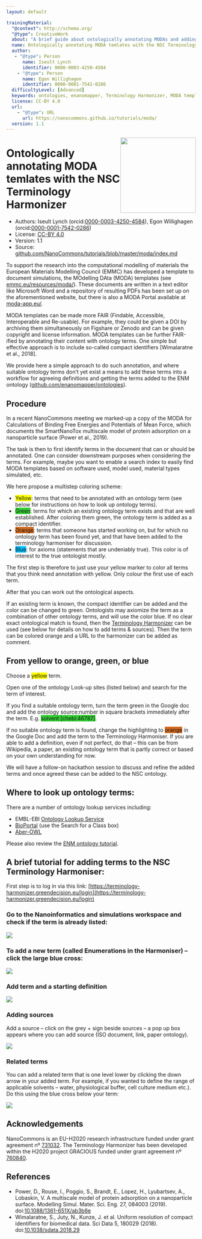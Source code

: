 ```yaml
---
layout: default

trainingMaterial:
  "@context": http://schema.org/
  "@type": CreativeWork
  about: "A brief guide about ontologically annotating MODAs and adding terms to the NSC Terminology Harmonizer."
  name: Ontologically annotating MODA temlates with the NSC Terminology Harmonizer
  author:
   - "@type": Person
      name: Iseult Lynch
      identifier: 0000-0003-4250-4584
    - "@type": Person
      name: Egon Willighagen
      identifier: 0000-0001-7542-0286
  difficultyLevel: [Advanced]
  keywords: ontologies, enanomapper, Terminology Harmonizer, MODA template
  license: CC-BY 4.0
  url:
    - "@type": URL
      url: https://nanocommons.github.io/tutorials/moda/
  version: 1.1
---
```


<img style="float: right; width: 200px"
  src="https://upload.wikimedia.org/wikipedia/commons/thumb/e/e1/NanoCommons-Logo-Large_-_White_Circle_01.png/640px-NanoCommons-Logo-Large_-_White_Circle_01.png" />
# Ontologically annotating MODA temlates with the NSC Terminology Harmonizer

* Authors: Iseult Lynch (orcid:[0000-0003-4250-4584](https://orcid.org/0000-0003-4250-4584)), Egon Willighagen (orcid:[0000-0001-7542-0286](https://orcid.org/0000-0001-7542-0286))
* License: [CC-BY 4.0](https://creativecommons.org/licenses/by/4.0/)
* Version: 1.1
* Source: [github.com/NanoCommons/tutorials/blob/master/moda/index.md](https://github.com/NanoCommons/tutorials/blob/master/moda/index.md)

To support the research into the computational modelling of materials the European Materials Modelling Council (EMMC) has developed a template to document
simulations, the MOdelling DAta (MODA) templates (see [emmc.eu/resources/moda/](https://emmc.eu/resources/moda/)). These documents are written in
a text editor like Microsoft Word and a repository of resulting PDFs has been set up on the aforementioned website, but there is also a MODA Portal
available at [moda-app.eu/](https://moda-app.eu/.).

MODA templates can be made more FAIR (Findable, Accessible, Interoperable and Re-usable). For example, they could be given a DOI by archiving them
simultaneously on Figshare or Zenodo and can be given copyright and license information. MODA templates can be further FAIR-ified by annotating their
content with ontology terms. One simple but effective approach is to include so-called compact identifiers [Wimalaratne et al., 2018].  

We provide here a simple approach to do such annotation, and where suitable ontology terms don’t yet exist a means to add these terms into a workflow for
agreeing definitions and getting the terms added to the ENM ontology ([github.com/enanomapper/ontologies](https://github.com/enanomapper/ontologies)).  

## Procedure

In a recent NanoCommons meeting we marked-up a copy of the MODA for Calculations of Binding Free Energies and Potentials of Mean Force,
which documents the SmartNanoTox multiscale model of protein adsorption on a nanoparticle surface (Power et al., 2019).

The task is then to first identify terms in the document that can or should be annotated. One can consider downstream purposes when
considering the terms. For example, maybe you want to enable a search index to easily find MODA templates based on software used, model
used, material types simulated, etc.  

We here propose a multistep coloring scheme:

* <span style="background-color: #FFFF00">Yellow</span>: terms that need to be annotated with an ontology term (see below for instructions on how to look up ontology terms).  
* <span style="background-color: #32CD32">Green</span>: terms for which an existing ontology term exists and that are well established. After coloring them green, the ontology term is added as a compact identifier.
* <span style="background-color: #D2691E">Orange</span>: terms that someone has started working on, but for which no ontology term has been found yet, and that have been added to the terminology harmoniser for discussion.
* <span style="background-color: #00BFFF">Blue</span>: for axioms (statements that are undeniably true). This color is of interest to the true ontologist mostly. 

The first step is therefore to just use your yellow marker to color all terms that you think need annotation with yellow.  Only colour the first use of each term. 

After that you can work out the ontological aspects. 

If an existing term is known, the compact identifier can be added and the color can be changed to green. Ontologists may axiomize the
term as a combination of other ontology terms, and will use the color blue.  If no clear exact ontological match is found, then the
[Terminology Harmonizer](https://terminology-harmonizer.greendecision.eu/)
can be used (see below for details on how to add terms & sources).  Then the term can be colored orange and a URL to the harmonizer
can be added as comment.

## From yellow to orange, green, or blue

Choose a <span style="background-color: #FFFF00">yellow</span> term.  

Open one of the ontology Look-up sites (listed below) and search for the term of interest. 

If you find a suitable ontology term, turn the term green in the Google doc and add the ontology source:number in square brackets
immediately after the term. E.g. <span style="background-color: #32CD32">solvent [chebi:46787]</span>.

If no suitable ontology term is found, change the highlighting to <span style="background-color: #D2691E">orange</span>
in the Google Doc and add the term to the Terminology Harmoniser. If you are able to add a definition, even if not perfect,
do that – this can be from Wikipedia, a paper, an existing ontology term that is partly correct or based on your own understanding
for now.  

We will have a follow-on hackathon session to discuss and refine the added terms and once agreed these can be added to the NSC ontology. 

## Where to look up ontology terms:

There are a number of ontology lookup services including:

* EMBL-EBI [Ontology Lookup Service](https://www.ebi.ac.uk/ols/index)
* [BioPortal](https://bioportal.bioontology.org/) (use the Search for a Class box)
* [Aber-OWL](http://www.aber-owl.net/#/)

Please also review the [ENM ontology tutorial](https://enanomapper.github.io/tutorials/BrowseOntology/Tutorial%20browsing%20eNM%20ontology.html).

## A brief tutorial for adding terms to the NSC Terminology Harmoniser: 

First step is to log in via this link: [https://terminology-harmonizer.greendecision.eu/login](https://terminology-harmonizer.greendecision.eu/login)

### Go to the Nanoinformatics and simulations workspace and check if the term is already listed:

![](moda_image1.png)

### To add a new term (called Enumerations in the Harmoniser) – click the large blue cross:

![](moda_image2.png)

### Add term and a starting definition

![](moda_image3.png)

### Adding sources

Add a source – click on the grey + sign beside sources – a pop up box appears where you can add source (ISO document, link, paper ontology).

![](moda_image4.png)

### Related terms

You can add a related term that is one level lower by clicking the down arrow in your added term.  For example, if you wanted to define
the range of applicable solvents – water, physiological buffer, cell culture medium etc.).  Do this using the blue cross below your term:

![](moda_image5.png)

## Acknowledgements

NanoCommons is an EU-H2020 research infrastructure funded under grant agreement nº [731032](https://cordis.europa.eu/project/id/731032). The Terminology Harmonizer has been developed
within the H2020 project GRACIOUS funded under grant agreement nº [760840](https://cordis.europa.eu/project/id/760840).

## References
* Power, D., Rouse, I., Poggio, S., Brandt, E., Lopez, H., Lyubartsev, A., Lobaskin, V.  A multiscale model of protein adsorption on a nanoparticle surface. Modelling Simul. Mater. Sci. Eng. 27, 084003 (2019). doi:[10.1088/1361-651X/ab3b6e](https://doi.org/10.1088/1361-651X/ab3b6e)
* Wimalaratne, S., Juty, N., Kunze, J. et al. Uniform resolution of compact identifiers for biomedical data. Sci Data 5, 180029 (2018). doi:[10.1038/sdata.2018.29](https://doi.org/10.1038/sdata.2018.29)

